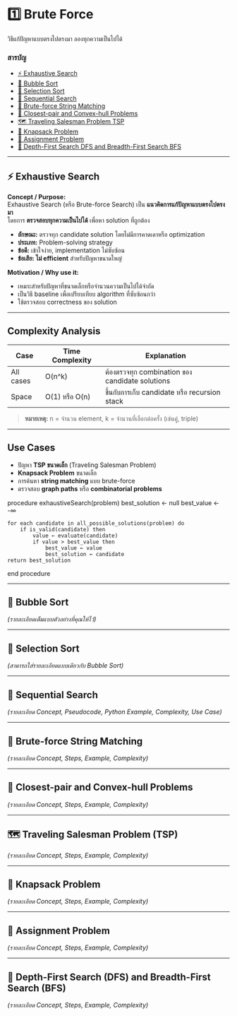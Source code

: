 # 1️⃣ Brute Force

วิธีแก้ปัญหาแบบตรงไปตรงมา ลองทุกความเป็นไปได้ 

### สารบัญ
- [⚡ Exhaustive Search](#-exhaustive-search)
- [🔹 Bubble Sort](#-bubble-sort)
- [🔹 Selection Sort](#-selection-sort)
- [🔹 Sequential Search](#-sequential-search)
- [🔹 Brute-force String Matching](#-brute-force-string-matching)
- [🔹 Closest-pair and Convex-hull Problems](#-closest-pair-and-convex-hull-problems)
- [🗺️ Traveling Salesman Problem TSP](#-traveling-salesman-problem-tsp)
- [🎒 Knapsack Problem](#-knapsack-problem)
- [📝 Assignment Problem](#-assignment-problem)
- [🌳 Depth-First Search DFS and Breadth-First Search BFS](#-depth-first-search-dfs-and-breadth-first-search-bfs)

---

## ⚡ Exhaustive Search

**Concept / Purpose:**  
Exhaustive Search (หรือ Brute-force Search) เป็น **แนวคิดการแก้ปัญหาแบบตรงไปตรงมา**  
โดยการ **ตรวจสอบทุกความเป็นไปได้** เพื่อหา solution ที่ถูกต้อง  

- **ลักษณะ:** ตรวจทุก candidate solution โดยไม่มีการคาดเดาหรือ optimization  
- **ประเภท:** Problem-solving strategy  
- **ข้อดี:** เข้าใจง่าย, implementation ไม่ซับซ้อน  
- **ข้อเสีย:** **ไม่ efficient** สำหรับปัญหาขนาดใหญ่  

**Motivation / Why use it:**  
- เหมาะสำหรับปัญหาที่ขนาดเล็กหรือจำนวนความเป็นไปได้จำกัด  
- เป็นวิธี baseline เพื่อเปรียบเทียบ algorithm ที่ซับซ้อนกว่า  
- ใช้ตรวจสอบ correctness ของ solution  

---

## Complexity Analysis
| Case       | Time Complexity | Explanation                                        |
|------------|----------------|---------------------------------------------------|
| All cases  | O(n^k)         | ต้องตรวจทุก combination ของ candidate solutions |
| Space      | O(1) หรือ O(n) | ขึ้นกับการเก็บ candidate หรือ recursion stack   |

> **หมายเหตุ:** n = จำนวน element, k = จำนวนที่เลือกต่อครั้ง (เช่นคู่, triple)  

---

## Use Cases
- ปัญหา **TSP ขนาดเล็ก** (Traveling Salesman Problem)  
- **Knapsack Problem** ขนาดเล็ก  
- การค้นหา **string matching** แบบ brute-force  
- ตรวจสอบ **graph paths** หรือ **combinatorial problems**  

procedure exhaustiveSearch(problem)
    best_solution ← null
    best_value ← -∞
    
    for each candidate in all_possible_solutions(problem) do
        if is_valid(candidate) then
            value ← evaluate(candidate)
            if value > best_value then
                best_value ← value
                best_solution ← candidate
    return best_solution
end procedure 

---

## 🔹 Bubble Sort
*(รายละเอียดเต็มแบบตัวอย่างที่คุณให้ไว้)*

---

## 🔹 Selection Sort
*(สามารถใส่รายละเอียดแบบเดียวกับ Bubble Sort)*

---

## 🔹 Sequential Search
*(รายละเอียด Concept, Pseudocode, Python Example, Complexity, Use Case)*

---

## 🔹 Brute-force String Matching
*(รายละเอียด Concept, Steps, Example, Complexity)*

---

## 🔹 Closest-pair and Convex-hull Problems
*(รายละเอียด Concept, Steps, Example, Complexity)*

---

## 🗺️ Traveling Salesman Problem (TSP)
*(รายละเอียด Concept, Steps, Example, Complexity)*

---

## 🎒 Knapsack Problem
*(รายละเอียด Concept, Steps, Example, Complexity)*

---

## 📝 Assignment Problem
*(รายละเอียด Concept, Steps, Example, Complexity)*

---

## 🌳 Depth-First Search (DFS) and Breadth-First Search (BFS)
*(รายละเอียด Concept, Steps, Example, Complexity)*
